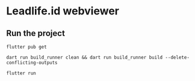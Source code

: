 # Leadlife.id webviewer

## Run the project

```console
flutter pub get

dart run build_runner clean && dart run build_runner build --delete-conflicting-outputs

flutter run
```